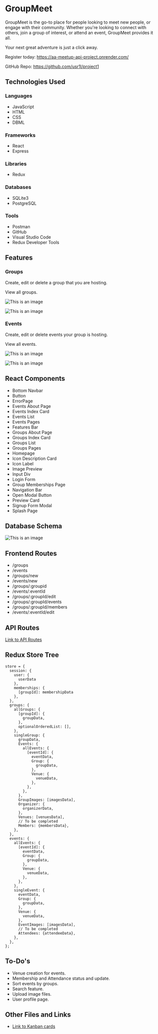 # GroupMeet
GroupMeet is the go-to place for people looking to meet new people, or engage with their community. Whether you're looking to connect with others, join a group of interest, or attend an event, GroupMeet provides it all.

Your next great adventure is just a click away.

Register today: https://aa-meetup-api-project.onrender.com/

GitHub Repo: https://github.com/usr1l/project1

## Technologies Used

### Languages

- JavaScript
- HTML
- CSS
- DBML

### Frameworks
- React
- Express

### Libraries
- Redux

### Databases
- SQLite3
- PostgreSQL

### Tools
- Postman
- GitHub
- Visual Studio Code
- Redux Developer Tools


## Features
### Groups
Create, edit or delete a group that you are hosting.

View all groups.

![This is an image](../../README/assets/groups1.png)

![This is an image](../../README/assets/groups2.png)
### Events
Create, edit or delete events your group is hosting.

View all events.

![This is an image](../../README/assets/events1.png)

![This is an image](../../README/assets/events2.png)
## React Components

- Bottom Navbar
- Button
- ErrorPage
- Events About Page
- Events Index Card
- Events List
- Events Pages
- Features Bar
- Groups About Page
- Groups Index Card
- Groups List
- Groups Pages
- Homepage
- Icon Description Card
- Icon Label
- Image Preview
- Input Div
- Login Form
- Group Memberships Page
- Navigation Bar
- Open Modal Button
- Preview Card
- Signup Form Modal
- Splash Page

## Database Schema

![This is an image](../../README/assets/meetup_dbdiagram.png)

## Frontend Routes

- /groups
- /events
- /groups/new
- /events/new
- /groups/:groupid
- /events/:eventId
- /groups/:groupId/edit
- /groups/:groupId/events
- /groups/:groupId/members
- /events/:eventId/edit

## API Routes

[Link to API Routes](../../README/assets/API-docs-Meetup.md)

## Redux Store Tree
```
store = {
  session: {
    user: {
      userData
    },
    memberships: {
      [groupId]: membershipData
    },
  },
  groups: {
    allGroups: {
      [groupId]: {
        groupData,
      },
      optionalOrderedList: [],
    },
    singleGroup: {
      groupData,
      Events: {
        allEvents: {
          [eventId]: {
            eventData,
            Group: {
              groupData,
            },
            Venue: {
              venueData,
            },
          },
        },
      },
      GroupImages: [imagesData],
      Organizer: {
        organizerData,
      },
      Venues: [venuesData],
      // To be completed
      Members: {membersData},
    },
  },
  events: {
    allEvents: {
      [eventId]: {
        eventData,
        Group: {
          groupData,
        },
        Venue: {
          venueData,
        },
      },
    },
    singleEvent: {
      eventData,
      Group: {
        groupData,
      },
      Venue: {
        venueData,
      },
      EventImages: [imagesData],
      // To be completed
      Attendees: {attendeeData},
    },
  },
};

```

## To-Do's
- Venue creation for events.
- Membership and Attendance status and update.
- Sort events by groups.
- Search feature.
- Upload image files.
- User profile page.


## Other Files and Links
- [Link to Kanban cards](../../README/assets/Kanban-cards-Meetup.md)
